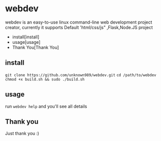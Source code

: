 # webdev
webdev is an easy-to-use linux command-line web development project creator, currently it supports Default 'html/css/js" ,Flask,Node.JS project

* install[install]
* usage[usage]
* Thank You[Thank You]

## install
`git clone https://github.com/unknown989/webdev.git`
`cd /path/to/webdev`
`chmod +x build.sh && sudo ./build.sh`

## usage
run `webdev help` and you'll see all details

## Thank you
Just thank you :)
